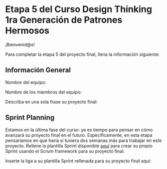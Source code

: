 # Etapa 5 del Curso Design Thinking 1ra Generación de Patrones Hermosos

¡Bienvenid@s!

Para completar la etapa 5 del proyecto final, llena la información siguiente:

## Información General

Nombre del equipo: 

Nombre de los miembros del equipo: 

Describa en una sola frase su proyecto final: 

## Sprint Planning

Estamos en la última fase del curso: ya es tiempo para pensar en cómo avanzará su proyecto final en el futuro. Específicamente, en esta etapa pensaríamos en qué haría si tuviera dos semanas más para trabajar en este proyecto. Rellene la plantilla Sprint disponible <a href="https://docs.google.com/spreadsheets/u/1/d/1aboqGYEJvPv77T5M_uEyUy83oAVKXS2J1Jxi2_48vLQ/copy?usp=sharing" target="_blank">aquí</a> para crear su propio Sprint usando el Scrum framework para su proyecto final.

Inserte la liga a su plantilla Sprint rellenada para su proyecto final aquí: 
